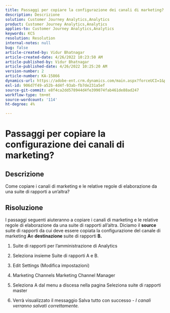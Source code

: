 ```yaml
---
title: Passaggi per copiare la configurazione dei canali di marketing?
description: Descrizione
solution: Customer Journey Analytics,Analytics
product: Customer Journey Analytics,Analytics
applies-to: Customer Journey Analytics,Analytics
keywords: KCS
resolution: Resolution
internal-notes: null
bug: false
article-created-by: Vidur Bhatnagar
article-created-date: 4/26/2022 10:23:50 AM
article-published-by: Vidur Bhatnagar
article-published-date: 4/26/2022 10:25:20 AM
version-number: 2
article-number: KA-15866
dynamics-url: https://adobe-ent.crm.dynamics.com/main.aspx?forceUCI=1&pagetype=entityrecord&etn=knowledgearticle&id=00f23cf1-4ac5-ec11-a7b6-0022480a1004
exl-id: 906d7f49-a52b-4d4f-93ab-fb7de231a5ef
source-git-commit: e8f4ca2dd578944d4fe399074fab461de88ad247
workflow-type: tm+mt
source-wordcount: '114'
ht-degree: 4%

---
```


# Passaggi per copiare la configurazione dei canali di marketing?

## Descrizione


Come copiare i canali di marketing e le relative regole di elaborazione da una suite di rapporti a un’altra?


## Risoluzione


I passaggi seguenti aiuteranno a copiare i canali di marketing e le relative regole di elaborazione da una suite di rapporti all’altra. Diciamo il <b>source </b>suite di rapporti da cui deve essere copiata la configurazione del canale di marketing <b>A</b>e <b>destinazione </b>suite di rapporti <b>B.</b>

1. Suite di rapporti per l’amministrazione di Analytics

2. Seleziona insieme Suite di rapporti A e B.

3.  Edit Settings (Modifica impostazioni)

4. Marketing Channels Marketing Channel Manager

5. Seleziona A dal menu a discesa nella pagina Seleziona suite di rapporti master

6. Verrà visualizzato il messaggio Salva tutto con successo - *I canali verranno salvati correttamente.*
